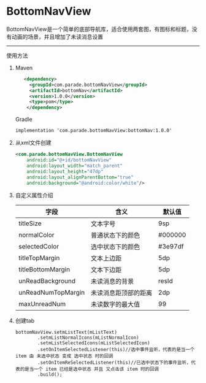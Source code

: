 # BottomNavView

BottomNavView是一个简单的底部导航库，适合使用两套图，有图标和标题，没有动画的场景，并且增加了未读消息设置

***

使用方法

1. Maven

   ```xml
      <dependency>
        <groupId>com.parade.bottomNavView</groupId>
        <artifactId>bottomNav</artifactId>
        <version>1.0.0</version>
        <type>pom</type>
       </dependency>
   ```

   Gradle

   ```
   implementation 'com.parade.bottomNavView:bottomNav:1.0.0'
   ```

2. 从xml文件创建

   ```xml
   <com.parade.bottomNavView.BottomNavView
       android:id="@+id/bottomNavView"
       android:layout_width="match_parent"
       android:layout_height="47dp"
       android:layout_alignParentBottom="true"
       android:background="@android:color/white"/>
   ```

3. 自定义属性介绍

   | 字段               | 含义                 | 默认值  |
   | ------------------ | -------------------- | ------- |
   | titleSize          | 文本字号             | 9sp     |
   | normalColor        | 普通状态下的颜色     | #000000 |
   | selectedColor      | 选中状态下的颜色     | #3e97df |
   | titleTopMargin     | 文本上边距           | 5dp     |
   | titleBottomMargin  | 文本下边距           | 5dp     |
   | unReadBackground   | 未读消息的背景       | resId   |
   | unReadNumTopMargin | 未读消息距顶部的距离 | 2dp     |
   | maxUnreadNum       | 未读数字的最大值     | 99      |

4. 创建tab

   <pre><code class="java">bottomNavView.setmListText(mListText)
           .setmListNormalIcons(mListNormalIcon)
           .setmListSelectedIcons(mListSelectedIcon)
           .setOnItemSelectedListener(this)//选中事件监听，代表的是当一个 item 由 未选中状态 变成 选中状态 时的回调
           .setOnItemReSelectedListener(this)//已选中状态下的事件监听，代表的是当一个 item 已经是选中状态 并且 又点击该 item 时的回调
           .build();
</code></pre>

